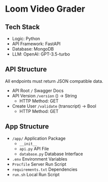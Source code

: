 # Loom Video Grader

## Tech Stack
- Logic: Python
- API Framework: FastAPI
- Database: MongoDB
- LLM: OpenAI: GPT-3.5-turbo


## API Structure
All endpoints must return JSON compatible data.

- API Root `/` Swagger Docs
- API Version `/version` () -> String
  - HTTP Method: GET
- Create User `/validate` (transcript) -> Bool
  - HTTP Method: GET


## App Structure
- `/app/` Application Package
  - `__init__`
  - `api.py` API File
  - `database.py` Database Interface
- `.env` Environment Variables
- `Procfile` Server Run Script
- `requirements.txt` Dependencies
- `run.sh` Local Run Script